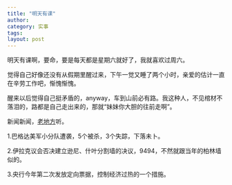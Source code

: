 ```yaml
---
title: "明天有课"
author:
category: 实事
tags: 
layout: post
---
```

明天有课啊，要命，要是每天都是星期六就好了，我就喜欢过周六。

觉得自己好像还没有从假期里醒过来，下午一觉又睡了两个小时，亲爱的估计一直在辛劳工作吧，惭愧惭愧。

醒来以后觉得自己挺矛盾的，anyway，车到山前必有路。我这种人，不见棺材不落泪的，路都是自己走出来的，那就“妹妹你大胆的往前走啊”。

新闻新闻，<a href="http://www.francaisblog.com.cn/node/576">老地方</a>听。

1.巴格达美军小分队遭袭，5个被杀，3个失踪，下落未卜。

2.伊拉克议会否决建立逊尼、什叶分割墙的决议，9494，不然就跟当年的柏林墙似的。

3.央行今年第二次发放定向票据，控制经济过热的一个措施。

